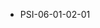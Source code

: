 <!--
    ATTENTION: This file was generated via gradle!
               Do NOT manually edit this file! Any such changes will be overwritten!
-->
* PSI-06-01-02-01
